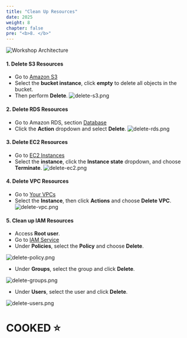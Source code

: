 ```yaml
---
title: "Clean Up Resources"
date: 2025
weight: 8
chapter: false
pre: "<b>8. </b>"
---
```


![Workshop Architecture](/images/workshop_architecture.png)

#### 1. Delete S3 Resources

- Go to [Amazon S3](https://ap-southeast-1.console.aws.amazon.com/s3/buckets?region=ap-southeast-1&bucketType=general)
- Select the **bucket instance**, click **empty** to delete all objects in the bucket.
- Then perform **Delete**.
  ![delete-s3.png](/images/8-clean-up/delete-s3.png)

#### 2. Delete RDS Resources

- Go to Amazon RDS, section [Database](https://ap-southeast-1.console.aws.amazon.com/rds/home?region=ap-southeast-1#databases:)
- Click the **Action** dropdown and select **Delete**.
  ![delete-rds.png](/images/8-clean-up/delete-rds.png)

#### 3. Delete EC2 Resources

- Go to [EC2 Instances](https://ap-southeast-1.console.aws.amazon.com/ec2/home?region=ap-southeast-1#Instances:)
- Select the **instance**, click the **Instance state** dropdown, and choose **Terminate**.
  ![delete-ec2.png](/images/8-clean-up/delete-ec2.png)

#### 4. Delete VPC Resources

- Go to [Your VPCs](https://ap-southeast-1.console.aws.amazon.com/vpcconsole/home?region=ap-southeast-1#vpcs:)
- Select the **Instance**, then click **Actions** and choose **Delete VPC**.
  ![delete-vpc.png](/images/8-clean-up/delete-vpc.png)

#### 5. Clean up IAM Resources

- Access **Root user**.
- Go to [IAM Service](https://us-east-1.console.aws.amazon.com/iam/home?region=ap-southeast-1#/home)
- Under **Policies**, select the **Policy** and choose **Delete**.

![delete-policy.png](/images/8-clean-up/delete-policy.png)

- Under **Groups**, select the group and click **Delete**.

![delete-groups.png](/images/8-clean-up/delete-groups.png)

- Under **Users**, select the user and click **Delete**.

![delete-users.png](/images/8-clean-up/delete-users.png)

# COOKED ⭐
